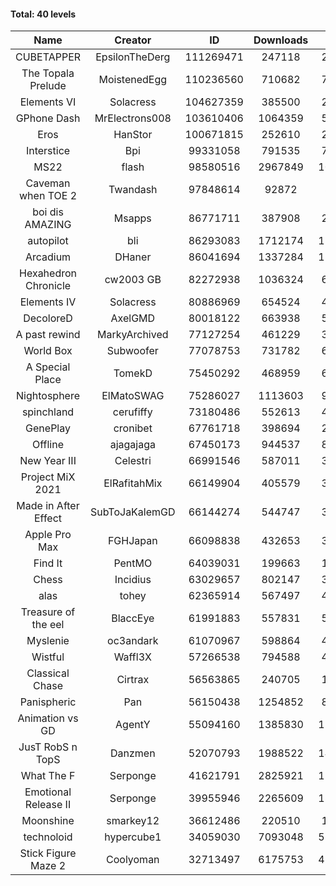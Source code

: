 #### Total: 40 levels

| Name | Creator | ID | Downloads | Likes |
|:---:|:---:|:---:|:---:|:---:|
| CUBETAPPER | EpsilonTheDerg | 111269471 | 247118 | 24611
| The Topala Prelude | MoistenedEgg | 110236560 | 710682 | 73666
| Elements VI | Solacress | 104627359 | 385500 | 24815
| GPhone Dash | MrElectrons008 | 103610406 | 1064359 | 54627
| Eros | HanStor | 100671815 | 252610 | 20121
| Interstice | Bpi | 99331058 | 791535 | 79290
| MS22 | flash | 98580516 | 2967849 | 104574
| Caveman when TOE 2 | Twandash | 97848614 | 92872 | 8060
| boi dis AMAZING | Msapps | 86771711 | 387908 | 26568
| autopilot | bli | 86293083 | 1712174 | 133619
| Arcadium | DHaner | 86041694 | 1337284 | 114277
| Hexahedron Chronicle | cw2003 GB | 82272938 | 1036324 | 69796
| Elements IV | Solacress | 80886969 | 654524 | 45032
| DecoloreD | AxelGMD | 80018122 | 663938 | 55213
| A past rewind | MarkyArchived | 77127254 | 461229 | 31034
| World Box | Subwoofer | 77078753 | 731782 | 64618
| A Special Place | TomekD | 75450292 | 468959 | 65370
| Nightosphere | ElMatoSWAG | 75286027 | 1113603 | 97198
| spinchland | cerufiffy | 73180486 | 552613 | 41594
| GenePlay | cronibet | 67761718 | 398694 | 25553
| Offline | ajagajaga | 67450173 | 944537 | 84912
| New Year III | Celestri | 66991546 | 587011 | 38188
| Project MiX 2021 | ElRafitahMix | 66149904 | 405579 | 33013
| Made in After Effect | SubToJaKalemGD | 66144274 | 544747 | 32941
| Apple Pro Max | FGHJapan | 66098838 | 432653 | 36195
| Find It | PentMO | 64039031 | 199663 | 14274
| Chess | Incidius | 63029657 | 802147 | 34882
| alas | tohey | 62365914 | 567497 | 47076
| Treasure of the eel | BlaccEye | 61991883 | 557831 | 52010
| Myslenie | oc3andark | 61070967 | 598864 | 44862
| Wistful | Waffl3X | 57266538 | 794588 | 45190
| Classical Chase | Cirtrax | 56563865 | 240705 | 16597
| Panispheric | Pan | 56150438 | 1254852 | 80431
| Animation vs GD | AgentY | 55094160 | 1385830 | 114040
| JusT RobS n TopS | Danzmen | 52070793 | 1988522 | 140085
| What The F | Serponge | 41621791 | 2825921 | 173059
| Emotional Release II | Serponge | 39955946 | 2265609 | 188688
| Moonshine | smarkey12 | 36612486 | 220510 | 11233
| technoloid | hypercube1 | 34059030 | 7093048 | 523745
| Stick Figure Maze 2 | Coolyoman | 32713497 | 6175753 | 417497
